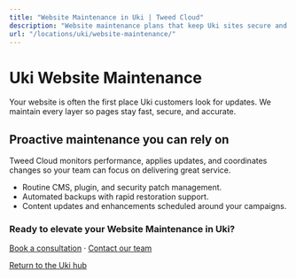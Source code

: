 ```yaml
---
title: "Website Maintenance in Uki | Tweed Cloud"
description: "Website maintenance plans that keep Uki sites secure and up to date."
url: "/locations/uki/website-maintenance/"
---
```


# Uki Website Maintenance

Your website is often the first place Uki customers look for updates. We maintain every layer so pages stay fast, secure, and accurate.

## Proactive maintenance you can rely on

Tweed Cloud monitors performance, applies updates, and coordinates changes so your team can focus on delivering great service.

- Routine CMS, plugin, and security patch management.
- Automated backups with rapid restoration support.
- Content updates and enhancements scheduled around your campaigns.

### Ready to elevate your Website Maintenance in Uki?

[Book a consultation](/consultation/) · [Contact our team](/contact/)

[Return to the Uki hub](/locations/uki/)
